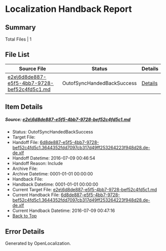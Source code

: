 # <a name='report-top'></a> Localization Handback Report

## Summary
 Total Files | 1

## File List
 Source File | Status | Details 
 ----------- | ------ | ------- 
 [e2e\6d8de887-e5f5-4bb7-9728-bef52c4fd5c1.md](https://github.com/OpenLocalizationTestOrg/oltest/blob/2a6d2103b61994924ef3861532bbb32d63f82451/e2e/6d8de887-e5f5-4bb7-9728-bef52c4fd5c1.md) | OutofSyncHandedBackSuccess | [Details](#bdf4521df8be2ec432e58ec46fcbdfcc20ce06d56)

## Item Details
##### <a name='bdf4521df8be2ec432e58ec46fcbdfcc20ce06d56'></a> Source: [e2e\6d8de887-e5f5-4bb7-9728-bef52c4fd5c1.md](https://github.com/OpenLocalizationTestOrg/oltest/blob/2a6d2103b61994924ef3861532bbb32d63f82451/e2e/6d8de887-e5f5-4bb7-9728-bef52c4fd5c1.md)
* Status: OutofSyncHandedBackSuccess
* Target File: 
* Handoff File: [6d8de887-e5f5-4bb7-9728-bef52c4fd5c1.3644352fdd7097cb317d49ff253264223f948d28.de-de.xlf](https://github.com/OpenLocalizationTestOrg/olhandoff-e2e/blob/ec7a7292509f6d6d5f9c1ac2de93e9de746934ae/ol-handoff/OpenLocalizationTestOrg/oltest-dede-fly/ci/ht/6d8de887-e5f5-4bb7-9728-bef52c4fd5c1.3644352fdd7097cb317d49ff253264223f948d28.de-de.xlf)
* Handoff Datetime: 2016-07-09 00:46:54
* Handoff Reason: Include
* Archive File: 
* Archive Datetime: 0001-01-01 00:00:00
* Handback File: 
* Handback Datetime: 0001-01-01 00:00:00
* Current Target File: [e2e\6d8de887-e5f5-4bb7-9728-bef52c4fd5c1.md](https://github.com/OpenLocalizationTestOrg/oltest-dede-fly/blob/e99676731c50147e28c5ec1cbd5d4eaf5335a4f5/e2e/6d8de887-e5f5-4bb7-9728-bef52c4fd5c1.md)
* Current Handback File: [6d8de887-e5f5-4bb7-9728-bef52c4fd5c1.3644352fdd7097cb317d49ff253264223f948d28.de-de.xlf](https://github.com/OpenLocalizationTestOrg/olhandback-e2e/blob/18413caa32ad181aaa2a801ece70936f4ab88606/ol-handback/OpenLocalizationTestOrg/oltest-dede-fly/ci/ht/6d8de887-e5f5-4bb7-9728-bef52c4fd5c1.3644352fdd7097cb317d49ff253264223f948d28.de-de.xlf)
* Current Handback Datetime: 2016-07-09 00:47:16
* [Back to Top](#report-top)


## Error Details

Generated by OpenLocalization.
